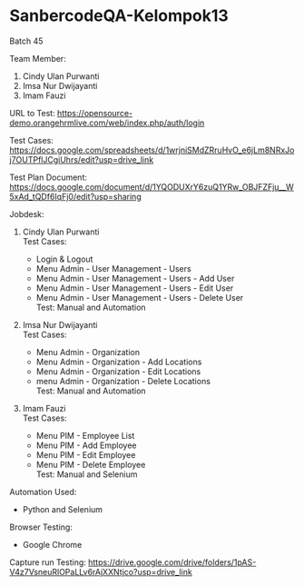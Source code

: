 # SanbercodeQA-Kelompok13
Batch 45

Team Member:  

1. Cindy Ulan Purwanti  
2. Imsa Nur Dwijayanti  
3. Imam Fauzi  

URL to Test: https://opensource-demo.orangehrmlive.com/web/index.php/auth/login  

Test Cases: https://docs.google.com/spreadsheets/d/1wrjniSMdZRruHvO_e6jLm8NRxJoj7OUTPflJCgiUhrs/edit?usp=drive_link  

Test Plan Document: https://docs.google.com/document/d/1YQODUXrY6zuQ1YRw_OBJFZFju__W5xAd_tQDf6IqFj0/edit?usp=sharing  

Jobdesk:  
1. Cindy Ulan Purwanti  
   Test Cases:
   - Login & Logout  
   - Menu Admin - User Management - Users  
   - Menu Admin - User Management - Users - Add User  
   - Menu Admin - User Management - Users - Edit User  
   - Menu Admin - User Management - Users - Delete User   
   Test: Manual and Automation  

2. Imsa Nur Dwijayanti  
   Test Cases:  
   - Menu Admin - Organization  
   - Menu Admin - Organization - Add Locations 
   - Menu Admin - Organization - Edit Locations  
   - menu Admin - Organization - Delete Locations  
   Test: Manual and Automation  
     
3. Imam Fauzi  
   Test Cases:  
   - Menu PIM - Employee List  
   - Menu PIM - Add Employee  
   - Menu PIM - Edit Employee  
   - Menu PIM - Delete Employee  
   Test: Manual and Selenium  
     
Automation Used:  
- Python and Selenium  
  
Browser Testing:  
- Google Chrome  
  
Capture run Testing: https://drive.google.com/drive/folders/1pAS-V4z7VsneuRlOPaLLv6rAjXXNtjco?usp=drive_link